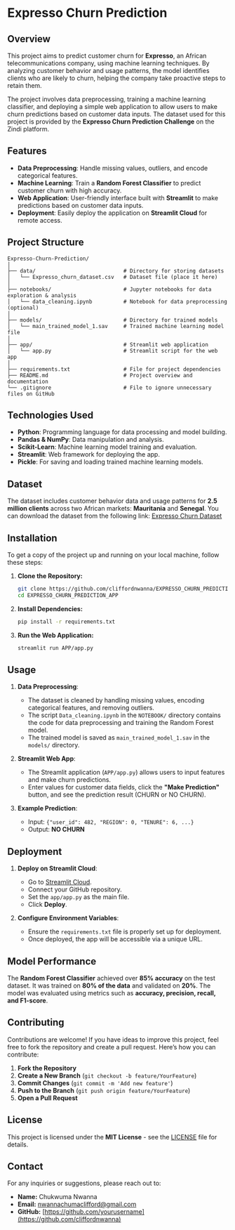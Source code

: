 
# **Expresso Churn Prediction**

## **Overview**
This project aims to predict customer churn for **Expresso**, an African telecommunications company, using machine learning techniques. By analyzing customer behavior and usage patterns, the model identifies clients who are likely to churn, helping the company take proactive steps to retain them.

The project involves data preprocessing, training a machine learning classifier, and deploying a simple web application to allow users to make churn predictions based on customer data inputs. The dataset used for this project is provided by the **Expresso Churn Prediction Challenge** on the Zindi platform.

## **Features**
- **Data Preprocessing**: Handle missing values, outliers, and encode categorical features.
- **Machine Learning**: Train a **Random Forest Classifier** to predict customer churn with high accuracy.
- **Web Application**: User-friendly interface built with **Streamlit** to make predictions based on customer data inputs.
- **Deployment**: Easily deploy the application on **Streamlit Cloud** for remote access.

## **Project Structure**
```
Expresso-Churn-Prediction/
│
├── data/                            # Directory for storing datasets
│   └── Expresso_churn_dataset.csv   # Dataset file (place it here)
│
├── notebooks/                       # Jupyter notebooks for data exploration & analysis
│   └── data_cleaning.ipynb          # Notebook for data preprocessing (optional)
│
├── models/                          # Directory for trained models
│   └── main_trained_model_1.sav     # Trained machine learning model file
│
├── app/                             # Streamlit web application
│   └── app.py                       # Streamlit script for the web app
│
├── requirements.txt                 # File for project dependencies
├── README.md                        # Project overview and documentation
└── .gitignore                       # File to ignore unnecessary files on GitHub
```

## **Technologies Used**
- **Python**: Programming language for data processing and model building.
- **Pandas & NumPy**: Data manipulation and analysis.
- **Scikit-Learn**: Machine learning model training and evaluation.
- **Streamlit**: Web framework for deploying the app.
- **Pickle**: For saving and loading trained machine learning models.

## **Dataset**
The dataset includes customer behavior data and usage patterns for **2.5 million clients** across two African markets: **Mauritania** and **Senegal**. You can download the dataset from the following link:
[Expresso Churn Dataset](https://drive.google.com/file/d/12_KUHr5NlHO_6bN5SylpkxWc-JvpJNWe/view?usp=sharing)

## **Installation**
To get a copy of the project up and running on your local machine, follow these steps:

1. **Clone the Repository:**
   ```bash
   git clone https://github.com/cliffordnwanna/EXPRESSO_CHURN_PREDICTION_APP.git
   cd EXPRESSO_CHURN_PREDICTION_APP
   ```

2. **Install Dependencies:**
   ```bash
   pip install -r requirements.txt
   ```

3. **Run the Web Application:**
   ```bash
   streamlit run APP/app.py
   ```

## **Usage**
1. **Data Preprocessing**:
   - The dataset is cleaned by handling missing values, encoding categorical features, and removing outliers.
   - The script `Data_cleaning.ipynb` in the `NOTEBOOK/` directory contains the code for data preprocessing and training the Random Forest model.
   - The trained model is saved as `main_trained_model_1.sav` in the `models/` directory.

2. **Streamlit Web App**:
   - The Streamlit application (`APP/app.py`) allows users to input features and make churn predictions.
   - Enter values for customer data fields, click the **"Make Prediction"** button, and see the prediction result (CHURN or NO CHURN).

3. **Example Prediction**:
   - Input: `{"user_id": 482, "REGION": 0, "TENURE": 6, ...}`
   - Output: **NO CHURN**

## **Deployment**
1. **Deploy on Streamlit Cloud**:
   - Go to [Streamlit Cloud](https://share.streamlit.io/).
   - Connect your GitHub repository.
   - Set the `app/app.py` as the main file.
   - Click **Deploy**.

2. **Configure Environment Variables**:
   - Ensure the `requirements.txt` file is properly set up for deployment.
   - Once deployed, the app will be accessible via a unique URL.

## **Model Performance**
The **Random Forest Classifier** achieved over **85% accuracy** on the test dataset. It was trained on **80% of the data** and validated on **20%**. The model was evaluated using metrics such as **accuracy, precision, recall, and F1-score**.

## **Contributing**
Contributions are welcome! If you have ideas to improve this project, feel free to fork the repository and create a pull request. Here’s how you can contribute:
1. **Fork the Repository**
2. **Create a New Branch** (`git checkout -b feature/YourFeature`)
3. **Commit Changes** (`git commit -m 'Add new feature'`)
4. **Push to the Branch** (`git push origin feature/YourFeature`)
5. **Open a Pull Request**

## **License**
This project is licensed under the **MIT License** - see the [LICENSE](LICENSE) file for details.

## **Contact**
For any inquiries or suggestions, please reach out to:
- **Name:** Chukwuma Nwanna
- **Email:** nwannachumaclifford@gmail.com
- **GitHub:** [https://github.com/yourusername](https://github.com/cliffordnwanna)




